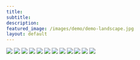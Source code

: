 ```yaml
---
title: 
subtitle: 
description: 
featured_image: /images/demo/demo-landscape.jpg
layout: default
---
```

<div class="gallery" data-columns="3">
    <img src="/images/play12.gif">
	<img src="/images/play11.gif">
	<img src="/images/play9.gif">
    <img src="/images/play8.gif">
	<img src="/images/play2.gif">
    <img src="/images/play10.gif">
    <img src="/images/play1.gif">
	<img src="/images/play3.gif">
	<img src="/images/play4.gif">	
    <img src="/images/play5.gif">
    <img src="/images/play6.gif">
    <img src="/images/play7.gif">
</div>


